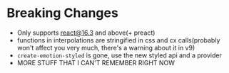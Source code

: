 # Breaking Changes

* Only supports react@16.3 and above(+ preact)
* functions in interpolations are stringified in css and cx calls(probably won't affect you very much, there's a warning about it in v9)
* `create-emotion-styled` is gone, use the new styled api and a provider
* MORE STUFF THAT I CAN'T REMEMBER RIGHT NOW
